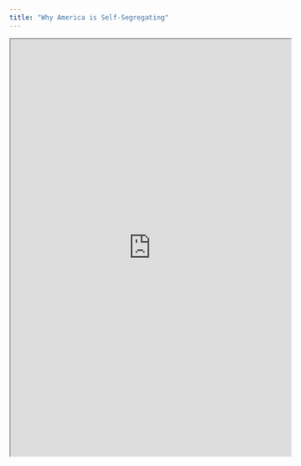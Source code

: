 ```yaml
---
title: "Why America is Self-Segregating"
---
```




<iframe height="750" width="100%" src="https://ewelton.github.io/ktest/wiki.html#Why%20America%20is%20Self-Segregating"></iframe>
